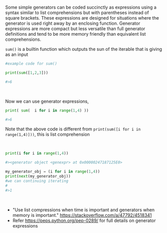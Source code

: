 
Some simple generators can be coded succinctly as expressions using a syntax similar to list comprehensions but with parentheses instead of square brackets. These expressions are designed for situations where the generator is used right away by an enclosing function. Generator expressions are more compact but less versatile than full generator definitions and tend to be more memory friendly than equivalent list comprehensions.

`sum()` is a builtin function which outputs the sun of the iterable that is giving as an input

```python
#example code for sum()

print(sum([1,2,3]))

#>6
```

<br/>

Now we can use generator expressions,
```python
print( sum(  i for i in range(1,4) ))

#>6
```
Note that the above code is different from `print(sum([i for i in range(1,4)]))`, this is list comprehension

<br/>

```python
print(i for i in range(1,4))

#><generator object <genexpr> at 0x00000247187125E0>
```

```python
my_generator_obj = (i for i in range(1,4))
print(next(my_generator_obj))
#we can continuing iterating
#  
#>1
```

<br/>

- "Use list compressions when time is important and generators when memory is important." https://stackoverflow.com/a/47792/4518341
- Refer https://peps.python.org/pep-0289/ for full details on generator expressions



